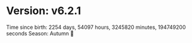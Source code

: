 # Version: v6.2.1
Time since birth: 2254 days, 54097 hours, 3245820 minutes, 194749200 seconds
Season: Autumn 🍁
